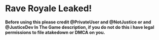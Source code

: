 # Rave Royale Leaked!

**Before using this please credit @PrivateUser and @NotJustice or and @JusticeDev In The Game description, if you do not do this i have legal permissions to file atakedown or DMCA on you.**

